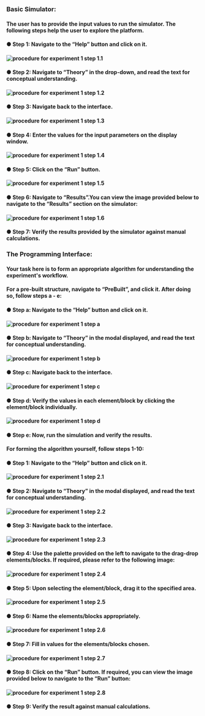 ### Basic Simulator:

#### The user has to provide the input values to run the simulator. The following steps help the user to explore the platform.

#### ●	Step 1: Navigate to the “Help” button and click on it.	
#### ![ procedure for experiment 1 step 1.1 ](../../images/Capture_Exp.1_Basic_Simulator_1.PNG)
<!-- #### ![ procedure for experiment 1 step 1.1 ]() -->
#### ●	Step 2: Navigate to “Theory” in the drop-down, and read the text for conceptual understanding.
#### ![ procedure for experiment 1 step 1.2 ](../../images/Capture_Exp.1_Basic_Simulator_2.png)
#### ●	Step 3: Navigate back to the interface.
#### ![ procedure for experiment 1 step 1.3 ](../../images/Capture_Exp.1_Basic_Simulator_3.png)
#### ●	Step 4: Enter the values for the input parameters on the display window.
#### ![ procedure for experiment 1 step 1.4 ](../../images/Capture_Exp.1_Basic_Simulator_4.png)
#### ●	Step 5: Click on the “Run” button. 
#### ![ procedure for experiment 1 step 1.5 ](../../images/Capture_Exp.1_Basic_Simulator_5.png)

#### ●	Step 6: Navigate to “Results”.You can view the image provided below to navigate to the “Results” section on the simulator:
#### ![ procedure for experiment 1 step 1.6 ](../../images/Capture_Exp.1_Basic_Simulator_6.png)
#### ●	Step 7: Verify the results provided by the simulator against manual calculations.

### The Programming Interface:

#### Your task here is to form an appropriate algorithm for understanding the experiment's workflow.

#### For a pre-built structure, navigate to “PreBuilt”, and click it. After doing so, follow steps a - e:

#### ●	Step a: Navigate to the “Help” button and click on it.
#### ![procedure for experiment 1 step a ](../../images/Capture_Exp.1_Programming_Interface_a.png)
#### ●	Step b: Navigate to “Theory” in the modal displayed, and read the text for conceptual understanding.
#### ![procedure for experiment 1 step b ](../../images/Capture_Exp.1_Programming_Interface_b.png)
#### ●	Step c: Navigate back to the interface.
#### ![procedure for experiment 1 step c ](../../images/Capture_Exp.1_Programming_Interface_c.png)
#### ●	Step d: Verify the values in each element/block by clicking the element/block individually.
#### ![procedure for experiment 1 step d ](../../images/Capture_Exp.1_Programming_Interface_d.png)
#### ●	Step e: Now, run the simulation and verify the results.

#### For forming the algorithm yourself, follow steps 1-10:

#### ●	Step 1: Navigate to the “Help” button and click on it.
#### ![procedure for experiment 1 step 2.1 ](../../images/Capture_Exp.1_Programming_Interface_1.png)
#### ●	Step 2: Navigate to “Theory” in the modal displayed, and read the text for conceptual understanding.
#### ![procedure for experiment 1 step 2.2 ](../../images/Capture_Exp.1_Programming_Interface_2.png)
#### ●	Step 3: Navigate back to the interface.
#### ![procedure for experiment 1 step 2.3 ](../../images/Capture_Exp.1_Programming_Interface_3.png)
#### ●	Step 4: Use the palette provided on the left to navigate to the drag-drop elements/blocks. If required, please refer to the following image: 
#### ![procedure for experiment 1 step 2.4 ](../../images/Capture_Exp.1_Programming_Interface_4.png)
#### ●	Step 5: Upon selecting the element/block, drag it to the specified area.
#### ![procedure for experiment 1 step 2.5 ](../../images/Capture_Exp.1_Programming_Interface_5.png)
#### ●	Step 6: Name the elements/blocks appropriately.
#### ![procedure for experiment 1 step 2.6 ](../../images/Capture_Exp.1_Programming_Interface_6.png)
#### ●	Step 7: Fill in values for the elements/blocks chosen.
#### ![procedure for experiment 1 step 2.7 ](../../images/Capture_Exp.1_Programming_Interface_7.png)
#### ●	Step 8: Click on the “Run” button. If required, you can view the image provided below to navigate to the “Run” button:
#### ![procedure for experiment 1 step 2.8 ](../../images/Capture_Exp.1_Programming_Interface_8.png)
#### ●	Step 9: Verify the result against manual calculations.